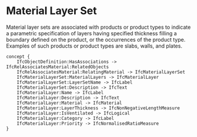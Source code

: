 Material Layer Set
==================

Material layer sets are associated with products or product types to indicate a parametric specification of layers having specified thickness filling a boundary defined on the product, or the occurrences of the product type. Examples of such products or product types are slabs, walls, and plates.

```
concept {
    IfcObjectDefinition:HasAssociations -> IfcRelAssociatesMaterial:RelatedObjects
    IfcRelAssociatesMaterial:RelatingMaterial -> IfcMaterialLayerSet
    IfcMaterialLayerSet:MaterialLayers -> IfcMaterialLayer
    IfcMaterialLayerSet:LayerSetName -> IfcLabel
    IfcMaterialLayerSet:Description -> IfcText
    IfcMaterialLayer:Name -> IfcLabel
    IfcMaterialLayer:Description -> IfcText
    IfcMaterialLayer:Material -> IfcMaterial
    IfcMaterialLayer:LayerThickness -> IfcNonNegativeLengthMeasure
    IfcMaterialLayer:IsVentilated -> IfcLogical
    IfcMaterialLayer:Category -> IfcLabel
    IfcMaterialLayer:Priority -> IfcNormalisedRatioMeasure
}
```
